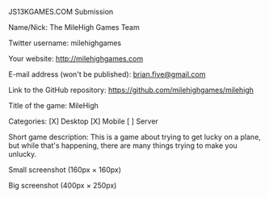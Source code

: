 JS13KGAMES.COM Submission

Name/Nick: The MileHigh Games Team

Twitter username: milehighgames

Your website: http://milehighgames.com

E-mail address (won't be published): brian.five@gmail.com

Link to the GitHub repository: https://github.com/milehighgames/milehigh

Title of the game: MileHigh

Categories: [X] Desktop  [X] Mobile  [ ] Server

Short game description: This is a game about trying to get lucky on a plane, but while that's happening, there are many things trying to make you unlucky.

Small screenshot (160px × 160px)

Big screenshot (400px × 250px)